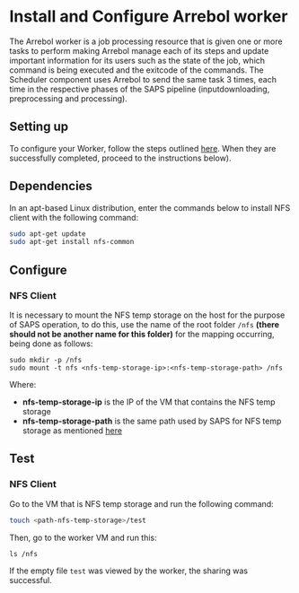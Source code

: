 # Install and Configure Arrebol worker

The Arrebol worker is a job processing resource that is given one or more tasks to perform making Arrebol manage each of its steps and update important information for its users such as the state of the job, which command is being executed and the exitcode of the commands. The Scheduler component uses Arrebol to send the same task 3 times, each time in the respective phases of the SAPS pipeline (inputdownloading, preprocessing and processing).

## Setting up

To configure your Worker, follow the steps outlined [here](https://github.com/wesleymonte/worker-deployment). When they are successfully completed, proceed to the instructions below).
  
## Dependencies

In an apt-based Linux distribution, enter the commands below to install NFS client with the following command:

```bash
sudo apt-get update
sudo apt-get install nfs-common
```

## Configure

### NFS Client

It is necessary to mount the NFS temp storage on the host for the purpose of SAPS operation, to do this, use the name of the root folder `/nfs` **(there should not be another name for this folder)** for the mapping occurring, being done as follows:

```
sudo mkdir -p /nfs
sudo mount -t nfs <nfs-temp-storage-ip>:<nfs-temp-storage-path> /nfs
```

Where:
- **nfs-temp-storage-ip** is the IP of the VM that contains the NFS temp storage
- **nfs-temp-storage-path** is the same path used by SAPS for NFS temp storage as mentioned [here](https://github.com/ufcg-lsd/saps-engine/blob/develop/docs/archiver-install.md#temporary-storage)

## Test

### NFS Client

Go to the VM that is NFS temp storage and run the following command:
```bash
touch <path-nfs-temp-storage>/test
```

Then, go to the worker VM and run this:
```
ls /nfs
```

If the empty file `test` was viewed by the worker, the sharing was successful.
